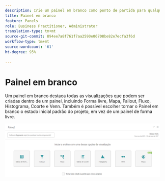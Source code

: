 ```yaml
---
description: Crie um painel em branco como ponto de partida para qualquer visualização.
title: Painel em branco
feature: Panels
role: Business Practitioner, Administrator
translation-type: tm+mt
source-git-commit: 894ee7a8f761f7aa2590e06708be82e7ecfa3f6d
workflow-type: tm+mt
source-wordcount: '61'
ht-degree: 95%

---
```



# Painel em branco

Um painel em branco destaca todas as visualizações que podem ser criadas dentro de um painel, incluindo Forma livre, Mapa, Fallout, Fluxo, Histograma, Coorte e Venn. Também é possível escolher tornar o Painel em branco o estado inicial padrão do projeto, em vez de um painel de forma livre.

![](assets/blank_panel.png)


